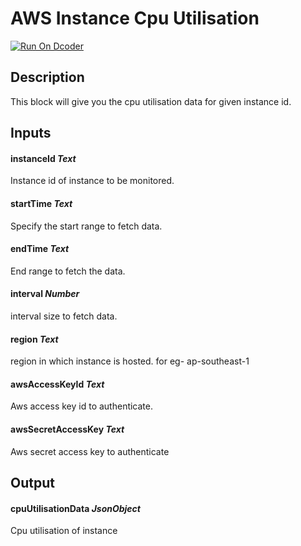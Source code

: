 # AWS Instance Cpu Utilisation
[![Run On Dcoder](https://static-content.dcoder.tech/dcoder-assets/run-on-dcoder.svg)](https://code.dcoder.tech/feed/project/60ec0e529f2130c3fd263809)

## Description
This block will give you the cpu utilisation data for given instance id.

## Inputs
#### **instanceId**  *Text*
Instance id of instance to be monitored.
#### **startTime**  *Text*
Specify the start range to fetch data.
#### **endTime**  *Text*
End range to fetch the data.
#### **interval**  *Number*
interval size to fetch data.
#### **region**  *Text*
region in which instance is hosted. for eg- ap-southeast-1
#### **awsAccessKeyId**  *Text*
Aws access key id to authenticate.
#### **awsSecretAccessKey**  *Text*
Aws secret access key to authenticate

## Output
#### **cpuUtilisationData**  *JsonObject*
Cpu utilisation of instance

